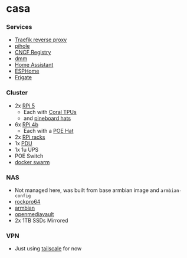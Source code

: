 # casa

### Services
- [Traefik reverse proxy](https://github.com/traefik/traefik)
- [pihole](https://github.com/pi-hole/docker-pi-hole)
- [CNCF Registry](https://hub.docker.com/_/registry)
- [dmm](https://github.com/allfro/device-mapping-manager)
- [Home Assistant](https://github.com/home-assistant/core)
- [ESPHome](https://esphome.io/)
- [Frigate](https://frigate.video/)

### Cluster
- 2x [RPi 5](https://www.raspberrypi.com/products/raspberry-pi-5/)
    - Each with [Coral TPUs](https://coral.ai/products/m2-accelerator-bm)
    - and [pineboard hats](https://pineboards.io/products/hatdrive-poe-for-raspberry-pi-5)
- 6x [RPi 4b](https://www.raspberrypi.com/products/raspberry-pi-4-model-b/)
    - Each with a [POE Hat](https://www.raspberrypi.com/products/poe-hat/)
- 2x [RPi racks](https://www.amazon.com/gp/product/B09D7RR6NY/ref=ppx_yo_dt_b_search_asin_title?ie=UTF8&psc=1)
- 1x [PDU](https://www.amazon.com/gp/product/B0035PS5AE/ref=ppx_yo_dt_b_search_asin_title?ie=UTF8&psc=1)
- 1x 1u UPS
- POE Switch
- [docker swarm](https://docs.docker.com/engine/swarm/)

### NAS
- Not managed here, was built from base armbian image and `armbian-config`
- [rockpro64](https://www.pine64.org/rockpro64/)
- [armbian](https://www.armbian.com/rockpro64/)
- [openmediavault](https://www.openmediavault.org/)
- 2x 1TB SSDs Mirrored

### VPN
- Just using [tailscale](https://tailscale.com/) for now
